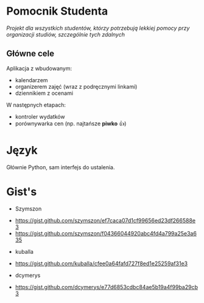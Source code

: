 # Pomocnik Studenta

_Projekt dla wszystkich studentów, którzy potrzebują lekkiej pomocy przy organizacji studiów, szczególnie tych zdalnych_

## Główne cele

Aplikacja z wbudowanym:
* kalendarzem
* organizerem zajęć (wraz z podręcznymi linkami)
* dziennikiem z ocenami

W następnych etapach:
* kontroler wydatków
* porównywarka cen (np. najtańsze **piwko** :+1:)

# Język 
Głównie Python, sam interfejs do ustalenia.


# Gist's
- Szymszon
* https://gist.github.com/szymszon/ef7caca07d1cf99656ed23df266588e3
* https://gist.github.com/szymszon/f04366044920abc4fd4a799a25e3a635

- kuballa
* https://gist.github.com/kuballa/cfee0a64fafd727f8ed1e25259af31e3

- dcymerys
* https://gist.github.com/dcymerys/e77d6853cdbc84ae5b19a4f99ba29cb3
